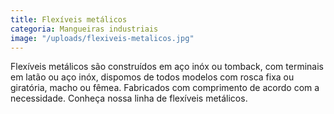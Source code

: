 ```yaml
---
title: Flexíveis metálicos
categoria: Mangueiras industriais
image: "/uploads/flexiveis-metalicos.jpg"
---
```


Flexíveis metálicos são construídos em aço inóx ou tomback, com terminais em latão ou aço inóx, dispomos de todos modelos com rosca fixa ou giratória, macho ou fêmea. Fabricados com comprimento de acordo com a necessidade. Conheça nossa linha de flexíveis metálicos.

